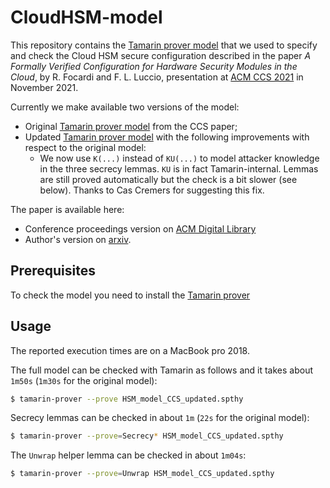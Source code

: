 # CloudHSM-model

This repository contains the [Tamarin prover model](https://github.com/secgroup/CloudHSM-model/blob/main/HSM_model_CCS_cameraready.spthy) that we used to specify and check the Cloud HSM secure configuration described in the paper *A Formally Verified Configuration for Hardware Security Modules in the Cloud*, by R. Focardi and F. L. Luccio, presentation at [ACM CCS 2021](https://www.sigsac.org/ccs/CCS2021/) in November 2021.

Currently we make available two versions of the model:

- Original [Tamarin prover model](https://github.com/secgroup/CloudHSM-model/blob/main/HSM_model_CCS_cameraready.spthy) from the CCS paper;
- Updated [Tamarin prover model](https://github.com/secgroup/CloudHSM-model/blob/main/HSM_model_CCS_updated.spthy) with the following improvements with respect to the original model:
	- We now use `K(...)` instead of `KU(...)` to model attacker knowledge in the three secrecy lemmas. `KU` is in fact Tamarin-internal. Lemmas are still proved automatically but the check is a bit slower (see below). Thanks to Cas Cremers for suggesting this fix.

The paper is available here:
- Conference proceedings version on [ACM Digital Library](https://dl.acm.org/doi/10.1145/3460120.3484785)
- Author's version on [arxiv](https://arxiv.org/abs/2109.13631).

## Prerequisites

To check the model you need to install the [Tamarin prover](https://tamarin-prover.github.io/)

## Usage

The reported execution times are on a MacBook pro 2018.

The full model can be checked with Tamarin as follows and it takes about `1m50s` (`1m30s` for the original model):

```bash
$ tamarin-prover --prove HSM_model_CCS_updated.spthy
```

Secrecy lemmas can be checked in about `1m` (`22s` for the original model):

```bash
$ tamarin-prover --prove=Secrecy* HSM_model_CCS_updated.spthy

```

The `Unwrap` helper lemma can be checked in about `1m04s`:

```bash
$ tamarin-prover --prove=Unwrap HSM_model_CCS_updated.spthy

```

